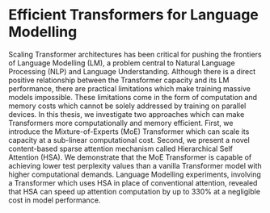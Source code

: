 # Efficient Transformers for Language Modelling

Scaling Transformer architectures has been critical for pushing the frontiers of Language Modelling (LM), a problem central to Natural Language Processing (NLP) and Language Understanding. Although there is a direct positive relationship between the Transformer capacity and its LM performance, there are practical limitations which make training massive models impossible. These limitations come in the form of computation and memory costs which cannot be solely addressed by training on parallel devices. In this thesis, we investigate two approaches which can make Transformers more computationally and memory efficient. First, we introduce the Mixture-of-Experts (MoE) Transformer which can scale its capacity at a sub-linear computational cost. Second, we present a novel content-based sparse attention mechanism called Hierarchical Self Attention (HSA). We demonstrate that the MoE Transformer is capable of achieving lower test perplexity values than a vanilla Transformer model with higher computational demands. Language Modelling experiments, involving a Transformer which uses HSA in place of conventional attention, revealed that HSA can speed up attention computation by up to 330% at a negligible cost in model performance.
